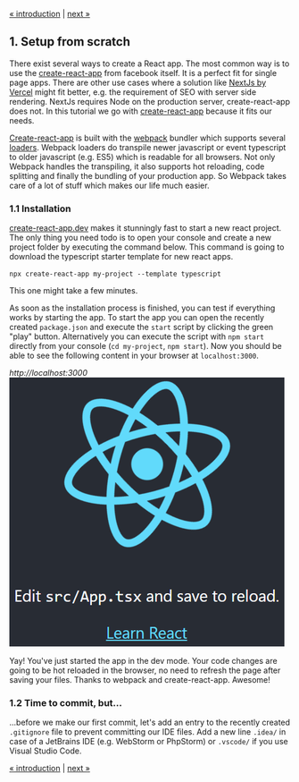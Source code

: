 [« introduction](README.md) | [next »](02-routing.md)

## 1. Setup from scratch

There exist several ways to create a React app. 
The most common way is to use the [create-react-app](https://reactjs.org/docs/create-a-new-react-app.html) from facebook itself.
It is a perfect fit for single page apps. 
There are other use cases where a solution like [NextJs by Vercel](https://nextjs.org/learn/basics/create-nextjs-app/setup) might fit better,
e.g. the requirement of SEO with server side rendering. NextJs requires Node on the production server, create-react-app does not.
In this tutorial we go with [create-react-app](https://reactjs.org/docs/create-a-new-react-app.html) because it fits our needs.

[Create-react-app](https://reactjs.org/docs/create-a-new-react-app.html) is built with the [webpack](https://webpack.js.org/)
bundler which supports several [loaders](https://webpack.js.org/loaders/).
Webpack loaders do transpile newer javascript or event typescript to older javascript (e.g. ES5)
which is readable for all browsers.
Not only Webpack handles the transpiling, it also supports hot reloading, code splitting and finally the bundling of your
production app. So Webpack takes care of a lot of stuff which makes our life much easier.

### 1.1 Installation
[create-react-app.dev](https://create-react-app.dev) makes it stunningly fast to start a new react project.
The only thing you need todo is to open your console and create a new project folder by executing the command below.
This command is going to download the typescript starter template for new react apps.

```console
npx create-react-app my-project --template typescript
```
This one might take a few minutes.

As soon as the installation process is finished, you can test if everything works by starting the app.
To start the app you can open the recently created `package.json` and execute the `start` script by clicking the green "play" button.
Alternatively you can execute the script with `npm start` directly from your console (`cd my-project`, `npm start`).
Now you should be able to see the following content in your browser at `localhost:3000`.

*http://localhost:3000*
![CreateReactApp :: Start Page](docs/01-01-start-page.png "CreateReactApp :: Start Page")

Yay! You've just started the app in the dev mode.
Your code changes are going to be hot reloaded in the browser,
no need to refresh the page after saving your files.
Thanks to webpack and create-react-app. Awesome!

### 1.2 Time to commit, but...
...before we make our first commit, let's add an entry to the recently created `.gitignore` file to prevent committing our
IDE files. Add a new line `.idea/` in case of a JetBrains IDE (e.g. WebStorm or PhpStorm) or
`.vscode/` if you use Visual Studio Code.

[« introduction](README.md) | [next »](02-routing.md)